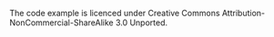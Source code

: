 The code example is licenced under Creative Commons Attribution-NonCommercial-ShareAlike 3.0 Unported.
